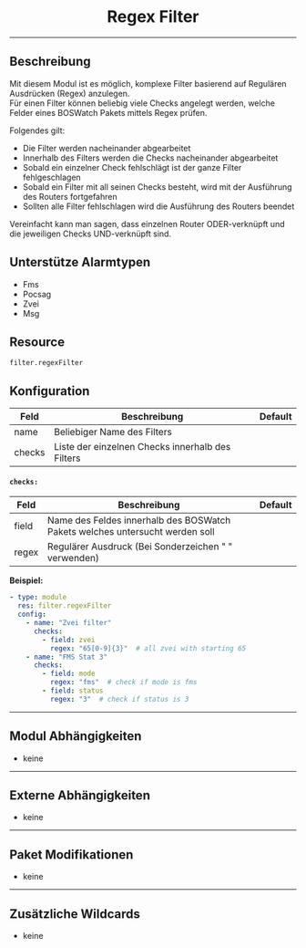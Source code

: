 # <center>Regex Filter</center> 
---

## Beschreibung
Mit diesem Modul ist es möglich, komplexe Filter basierend auf Regulären Ausdrücken (Regex) anzulegen.  
Für einen Filter können beliebig viele Checks angelegt werden, welche Felder eines BOSWatch Pakets mittels Regex prüfen.

Folgendes gilt:

- Die Filter werden nacheinander abgearbeitet
- Innerhalb des Filters werden die Checks nacheinander abgearbeitet
- Sobald ein einzelner Check fehlschlägt ist der ganze Filter fehlgeschlagen
- Sobald ein Filter mit all seinen Checks besteht, wird mit der Ausführung des Routers fortgefahren
- Sollten alle Filter fehlschlagen wird die Ausführung des Routers beendet

Vereinfacht kann man sagen, dass einzelnen Router ODER-verknüpft und die jeweiligen Checks UND-verknüpft sind.

## Unterstütze Alarmtypen
- Fms
- Pocsag
- Zvei
- Msg

## Resource
`filter.regexFilter`

## Konfiguration
|Feld|Beschreibung|Default|
|----|------------|-------|
|name|Beliebiger Name des Filters||
|checks|Liste der einzelnen Checks innerhalb des Filters||

#### `checks:`
|Feld|Beschreibung|Default|
|----|------------|-------|
|field|Name des Feldes innerhalb des BOSWatch Pakets welches untersucht werden soll||
|regex|Regulärer Ausdruck (Bei Sonderzeichen " " verwenden)||

**Beispiel:**
```yaml
- type: module
  res: filter.regexFilter
  config:
    - name: "Zvei filter"
      checks:
        - field: zvei
          regex: "65[0-9]{3}"  # all zvei with starting 65
    - name: "FMS Stat 3"
      checks:
        - field: mode
          regex: "fms"  # check if mode is fms
        - field: status
          regex: "3"  # check if status is 3
```

---
## Modul Abhängigkeiten
- keine

---
## Externe Abhängigkeiten
- keine

---
## Paket Modifikationen
- keine

---
## Zusätzliche Wildcards
- keine